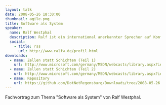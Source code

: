 ```yaml
---
layout: talk
date: 2008-05-26 18:30:00
thumbnail: agile.png
title: Software als System
speaker:
  name: Ralf Westphal
  description: Ralf ist ein international anerkannter Sprecher auf Konferenzen und vielen wahrscheinlich auch durch seine unterhaltsamen und informativen "dotnet TV" Sendungen bekannt. 
  social:
    - title: rss
      url: http://www.ralfw.de/profil.html
downloads:
  - name: Zellen statt Schichten (Teil 1) 
    url: http://www.microsoft.com/germany/MSDN/webcasts/library.aspx?id=1032298692
  - name: Zellen statt Schichten (Teil 2)
    url: http://www.microsoft.com/germany/MSDN/webcasts/library.aspx?id=1032298700
  - name: Repository
    url: https://github.com/DotNetRegensburg/Downloads/tree/2008-05-26
---
```

Fachvortrag zum Thema "Software als System" von Ralf Westphal.